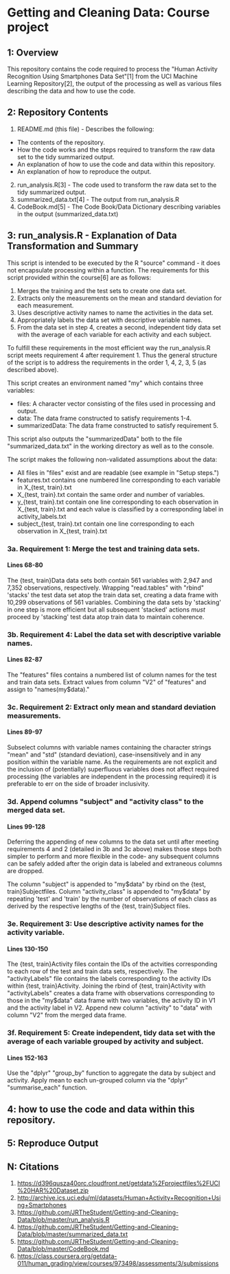 # Getting and Cleaning Data: Course project

## 1: Overview
This repository contains the code required to process the "Human Activity Recognition Using Smartphones Data Set"[1] from the UCI Machine Learning 
Repository[2], the output of the processing as well as various files describing
the data and how to use the code.

## 2: Repository Contents
1. README.md (this file) - Describes the following:
  * The contents of the repository.
  * How the code works and the steps required to transform the raw data set to
    the tidy summarized output.
  * An explanation of how to use the code and data within this repository.
  * An explanation of how to reproduce the output.
2. run_analysis.R[3] - The code used to transform the raw data set to the tidy
   summarized output.
3. summarized_data.txt[4] - The output from run_analysis.R
4. CodeBook.md[5] - The Code Book/Data Dictionary describing variables in the 
   output (summarized_data.txt)

## 3: run_analysis.R - Explanation of Data Transformation and Summary
This script is intended to be executed by the R "source" command - it does not
encapsulate processing within a function.   The requirements for this script provided within the course[6] are as follows:
1. Merges the training and the test sets to create one data set.
2. Extracts only the measurements on the mean and standard deviation for each
measurement.
3. Uses descriptive activity names to name the activities in the data set.
4. Appropriately labels the data set with descriptive variable names.
5. From the data set in step 4, creates a second, independent tidy data set
with the average of each variable for each activity and each subject.

To fulfill these requirements in the most efficient way the run_analysis.R 
script meets requirement 4 after requirement 1.  Thus the general structure of 
the script is to address the requirements in the order 1, 4, 2, 3, 5 (as 
described above).

This script creates an environment named "my" which contains three variables:
* files: A character vector consisting of the files used in processing and 
output.
* data: The data frame constructed to satisfy requirements 1-4.
* summarizedData: The data frame constructed to satisfy requirement 5.

This script also outputs the "summarizedData" both to the file 
"summarized_data.txt" in the working directory as well as to the console.

The script makes the following non-validated assumptions about the data:
* All files in "files" exist and are readable (see example in "Setup steps.")
* features.txt contains one numbered line corresponding to each variable
in X_{test, train}.txt
* X_{test, train}.txt contain the same order and number of variables.
* y_{test, train}.txt contain one line corresponding to each observation
in X_{test, train}.txt and each value is classified by a corresponding
label in activity_labels.txt
* subject_{test, train}.txt contain one line corresponding to each observation
in X_{test, train}.txt

### 3a. Requirement 1: Merge the test and training data sets.
#### Lines 68-80
The {test, train}Data data sets both contain 561 variables with 2,947 and
7,352 observations, respectively.  Wrapping "read.tables" with "rbind"
'stacks' the test data set atop the train data set, creating a data frame
with 10,299 observations of 561 variables. Combining the data sets by
'stacking' in one step is more efficient but all subsequent 'stacked'
actions _must_ proceed by 'stacking' test data atop train data to maintain
coherence.

### 3b. Requirement 4: Label the data set with descriptive variable names.
#### Lines 82-87
The "features" files contains a numbered list of column names for the test
and train data sets.  Extract values from column "V2" of "features" and
assign to "names(my$data)."

### 3c. Requirement 2: Extract only mean and standard deviation measurements.
#### Lines 89-97
Subselect columns with variable names containing the character strings
"mean" and "std" (standard deviation), case-insensitively and in any position
within the variable name.  As the requirements are not explicit and the
inclusion of (potentially) superfluous variables does not affect required
processing (the variables are independent in the processing required) it is preferable to err on the side of broader inclusivity.

### 3d. Append columns "subject" and "activity class" to the merged data set.
#### Lines 99-128
Deferring the appending of new columns to the data set until after meeting requirements 4 and 2 (detailed in 3b and 3c above) makes those steps both simpler to perform and more flexible in the code- any subsequent columns can be safely added after the origin data is labeled and extraneous columns are dropped. 

The column "subject" is appended to "my$data" by rbind on the {test, train}Subjectfiles.  Column "activity_class" is appended to "my$data" by repeating 'test' and
'train' by the number of observations of each class as derived by the
respective lengths of the {test, train}Subject files.

### 3e. Requirement 3: Use descriptive activity names for the activity variable.
#### Lines 130-150
The {test, train}Activity files contain the IDs of the actvities
corresponding to each row of the test and train data sets, respectively. The
"activityLabels" file contains the labels corresponding to the activity
IDs within {test, train}Activity.  Joining the rbind of {test, train}Activity 
with "activityLabels" creates a data frame with observations corresponding to 
those in the "my$data" data frame with two variables, the activity ID in V1
and the activity label in V2. Append new column "activity" to "data" with
column "V2" from the merged data frame.

### 3f. Requirement 5: Create independent, tidy data set with the average of each variable grouped by activity and subject.
#### Lines 152-163
Use the "dplyr" "group_by" function to aggregate the data by subject and
activity. Apply mean to each un-grouped column via the "dplyr"
"summarise_each" function.

## 4: how to use the code and data within this repository.

## 5: Reproduce Output

## N: Citations
1. https://d396qusza40orc.cloudfront.net/getdata%2Fprojectfiles%2FUCI%20HAR%20Dataset.zip
2. http://archive.ics.uci.edu/ml/datasets/Human+Activity+Recognition+Using+Smartphones
3. https://github.com/JRTheStudent/Getting-and-Cleaning-Data/blob/master/run_analysis.R
4. https://github.com/JRTheStudent/Getting-and-Cleaning-Data/blob/master/summarized_data.txt
5. https://github.com/JRTheStudent/Getting-and-Cleaning-Data/blob/master/CodeBook.md
6. https://class.coursera.org/getdata-011/human_grading/view/courses/973498/assessments/3/submissions